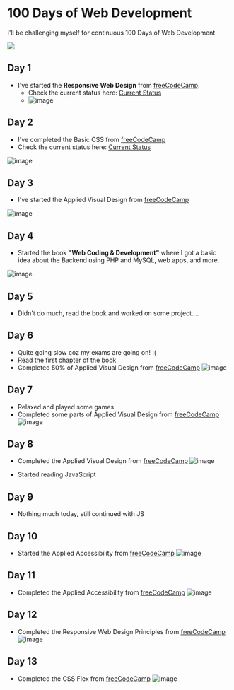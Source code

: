 # 100 Days of Web Development
I'll be challenging myself for continuous 100 Days of Web Development.

<img src="https://img.shields.io/badge/Current%20Day-13-or?style=for-the-badge" />

## Day 1
- I've started the **Responsive Web Design** from [freeCodeCamp](https://www.freecodecamp.org/learn/responsive-web-design/).
  - Check the current status here: [Current Status](https://www.freecodecamp.org/saswatsamal)
  - ![image](https://user-images.githubusercontent.com/39031660/120115268-8a0d7d00-c1a0-11eb-9822-d5f449409c53.png)

## Day 2
- I've completed the Basic CSS from [freeCodeCamp](https://www.freecodecamp.org/learn/responsive-web-design/)
- Check the current status here: [Current Status](https://www.freecodecamp.org/saswatsamal)

![image](https://user-images.githubusercontent.com/39031660/120222005-ef26a880-c25c-11eb-8988-6d0fc00dac3c.png)

## Day 3
- I've started the Applied Visual Design from [freeCodeCamp](https://www.freecodecamp.org/learn/responsive-web-design#applied-visual-design)

![image](https://user-images.githubusercontent.com/39031660/120368278-80664f80-c32f-11eb-8b1d-404a4602524f.png)

## Day 4
- Started the book **"Web Coding & Development"** where I got a basic idea about the Backend using PHP and MySQL, web apps, and more.

![image](https://user-images.githubusercontent.com/39031660/120531697-8aa24f80-c3fc-11eb-8fe4-fdb780e20617.png)

## Day 5
- Didn't do much, read the book and worked on some project....

## Day 6
- Quite going slow coz my exams are going on! :(
- Read the first chapter of the book
- Completed 50% of Applied Visual Design from [freeCodeCamp](https://www.freecodecamp.org/learn/responsive-web-design#applied-visual-design)
![image](https://user-images.githubusercontent.com/39031660/120842365-3c22bb80-c58a-11eb-813d-5ae23ffbd797.png)

## Day 7
- Relaxed and played some games.
- Completed some parts of Applied Visual Design from [freeCodeCamp](https://www.freecodecamp.org/learn/responsive-web-design#applied-visual-design)
![image](https://user-images.githubusercontent.com/39031660/120901019-e0256900-c655-11eb-8819-bdfe8444836b.png)

## Day 8
- Completed the Applied Visual Design from [freeCodeCamp](https://www.freecodecamp.org/learn/responsive-web-design#applied-visual-design)
![image](https://user-images.githubusercontent.com/39031660/120934185-ef221f00-c71a-11eb-833d-71699c8849db.png)

- Started reading JavaScript

## Day 9
- Nothing much today, still continued with JS

## Day 10
- Started the Applied Accessibility from [freeCodeCamp](https://www.freecodecamp.org/learn/responsive-web-design/#applied-accessibility)
![image](https://user-images.githubusercontent.com/39031660/121288190-97450d00-c900-11eb-8360-86d9fbefaf54.png)

## Day 11
- Completed the Applied Accessibility from [freeCodeCamp](https://www.freecodecamp.org/learn/responsive-web-design/#applied-accessibility)
![image](https://user-images.githubusercontent.com/39031660/121408363-f8f78c80-c97d-11eb-8d59-293e025d8f8e.png)

## Day 12
- Completed the Responsive Web Design Principles from [freeCodeCamp](https://www.freecodecamp.org/learn/responsive-web-design#responsive-web-design-principles)
![image](https://user-images.githubusercontent.com/39031660/121564237-dd04f100-ca38-11eb-988a-d7190141402b.png)

## Day 13
- Completed the CSS Flex from [freeCodeCamp](https://www.freecodecamp.org/learn/responsive-web-design#css-flexbox)
![image](https://user-images.githubusercontent.com/39031660/121724845-15263580-cb06-11eb-84b0-62a53ca5025a.png)

